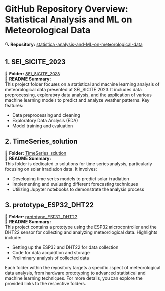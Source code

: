 
# GitHub Repository Overview: Statistical Analysis and ML on Meteorological Data

🔍 **Repository:** [statistical-analysis-and-ML-on-meteorological-data](https://github.com/matthewz5/statistical-analysis-and-ML-on-meteorological-data)

## 1. SEI_SICITE_2023
📂 **Folder:** [SEI_SICITE_2023](https://github.com/matthewz5/statistical-analysis-and-ML-on-meteorological-data/tree/master/SEI_SICITE_2023)  
📄 **README Summary:**  
This project folder focuses on a statistical and machine learning analysis of meteorological data presented at SEI_SICITE 2023. It includes data preprocessing, exploratory data analysis, and the application of various machine learning models to predict and analyze weather patterns. Key features:
- Data preprocessing and cleaning
- Exploratory Data Analysis (EDA)
- Model training and evaluation

## 2. TimeSeries_solution
📂 **Folder:** [TimeSeries_solution](https://github.com/matthewz5/statistical-analysis-and-ML-on-meteorological-data/tree/master/TimeSeries_solution)  
📄 **README Summary:**  
This folder is dedicated to solutions for time series analysis, particularly focusing on solar irradiation data. It involves:
- Developing time series models to predict solar irradiation
- Implementing and evaluating different forecasting techniques
- Utilizing Jupyter notebooks to demonstrate the analysis process

## 3. prototype_ESP32_DHT22
📂 **Folder:** [prototype_ESP32_DHT22](https://github.com/matthewz5/statistical-analysis-and-ML-on-meteorological-data/tree/master/prototype_ESP32_DHT22)  
📄 **README Summary:**  
This project contains a prototype using the ESP32 microcontroller and the DHT22 sensor for collecting and analyzing meteorological data. Highlights include:
- Setting up the ESP32 and DHT22 for data collection
- Code for data acquisition and storage
- Preliminary analysis of collected data

Each folder within the repository targets a specific aspect of meteorological data analysis, from hardware prototyping to advanced statistical and machine learning techniques. For more details, you can explore the provided links to the respective folders.
